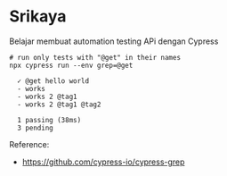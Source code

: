 # Srikaya

Belajar membuat automation testing APi dengan Cypress

```shell
# run only tests with "@get" in their names
npx cypress run --env grep=@get

  ✓ @get hello world
  - works
  - works 2 @tag1
  - works 2 @tag1 @tag2

  1 passing (38ms)
  3 pending
```

Reference:
- https://github.com/cypress-io/cypress-grep